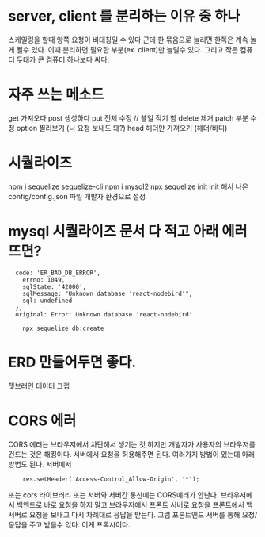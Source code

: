# server, client 를 분리하는 이유 중 하나
스케일링을 할때 양쪽 요청이 비대칭일 수 있다
근데 한 묶음으로 늘리면 한쪽은 계속 놀게 될수 있다.
이때 분리하면 필요한 부분(ex. client)만 늘릴수 있다.
그리고 작은 컴퓨터 두대가 큰 컴퓨터 하나보다 싸다.

# 자주 쓰는 메소드
get 가져오다
post 생성하다
put 전체 수정 // 쓸일 적기 함
delete 제거
patch 부분 수정
option 찔러보기 (나 요청 보내도 돼?)
head 헤더만 가져오기 (헤더/바디)

# 시퀄라이즈
npm i sequelize sequelize-cli
npm i mysql2
npx sequelize init
init 해서 나온 config/config.json 파일 개발자 환경으로 설정

# mysql 시퀄라이즈 문서 다 적고 아래 에러 뜨면?
```
  code: 'ER_BAD_DB_ERROR',
    errno: 1049,
    sqlState: '42000',
    sqlMessage: "Unknown database 'react-nodebird'",
    sql: undefined
  },
  original: Error: Unknown database 'react-nodebird'
```

```
    npx sequelize db:create
```

# ERD 만들어두면 좋다.
젯브래인 데이터 그랩

# CORS 에러
CORS 에러는 브라우저에서 차단해서 생기는 것
하지만 개발자가 사용자의 브라우저를 건드는 것은 해킹이다.
서버에서 요청을 허용해주면 된다.
여러가지 방법이 있는데 아래 방법도 된다.
서버에서
```
    res.setHeader('Access-Control_Allow-Origin', '*');
```
또는 cors 라이브러리
또는 서버와 서버간 통신에는 CORS에러가 안난다.
브라우저에서 백앤드로 바로 요청을 하지 말고 브라우저에서 프론트 서버로 요청을 프론트에서 백 서버로 요청을 보내고 다시 차례대로 응답을 받는다.
그럼 포론트엔드 서버를 통해 요청/응답을 주고 받을수 있다.
이게 프록시이다.